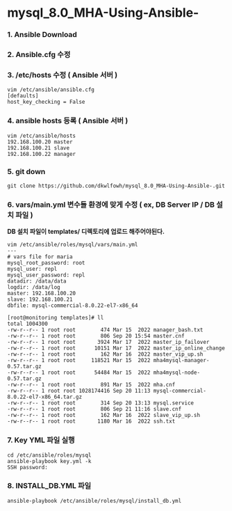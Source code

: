 # mysql_8.0_MHA-Using-Ansible-

### 1. Ansible Download


### 2. Ansible.cfg 수정


### 3. /etc/hosts 수정 ( Ansible 서버 ) 
```
vim /etc/ansible/ansible.cfg
[defaults]
host_key_checking = False
```

### 4. ansible hosts 등록 ( Ansible 서버 ) 
```
vim /etc/ansible/hosts
192.168.100.20 master
192.168.100.21 slave
192.168.100.22 manager
```

### 5. git down 
```
git clone https://github.com/dkwlfowh/mysql_8.0_MHA-Using-Ansible-.git
```

### 6. vars/main.yml 변수들 환경에 맞게 수정 ( ex, DB Server IP / DB 설치 파일 )

**DB 설치 파일이 templates/ 디렉토리에 업로드 해주어야된다.**
```
vim /etc/ansible/roles/mysql/vars/main.yml
---
# vars file for maria
mysql_root_password: root
mysql_user: repl
mysql_user_password: repl
datadir: /data/data
logdir: /data/log
master: 192.168.100.20
slave: 192.168.100.21
dbfile: mysql-commercial-8.0.22-el7-x86_64

[root@monitoring templates]# ll
total 1004300
-rw-r--r-- 1 root root        474 Mar 15  2022 manager_bash.txt
-rw-r--r-- 1 root root        806 Sep 20 15:54 master.cnf
-rw-r--r-- 1 root root       3924 Mar 17  2022 master_ip_failover
-rw-r--r-- 1 root root      10151 Mar 17  2022 master_ip_online_change
-rw-r--r-- 1 root root        162 Mar 16  2022 master_vip_up.sh
-rw-r--r-- 1 root root     118521 Mar 15  2022 mha4mysql-manager-0.57.tar.gz
-rw-r--r-- 1 root root      54484 Mar 15  2022 mha4mysql-node-0.57.tar.gz
-rw-r--r-- 1 root root        891 Mar 15  2022 mha.cnf
-rw-r--r-- 1 root root 1028174416 Sep 20 11:13 mysql-commercial-8.0.22-el7-x86_64.tar.gz
-rw-r--r-- 1 root root        314 Sep 20 13:13 mysql.service
-rw-r--r-- 1 root root        806 Sep 21 11:16 slave.cnf
-rw-r--r-- 1 root root        162 Mar 16  2022 slave_vip_up.sh
-rw-r--r-- 1 root root       1180 Mar 16  2022 ssh.txt
```

### 7. Key YML 파일 실행
```
cd /etc/ansible/roles/mysql
ansible-playbook key.yml -k
SSH password:
```
### 8. INSTALL_DB.YML 파일 
```
ansible-playbook /etc/ansible/roles/mysql/install_db.yml
```
